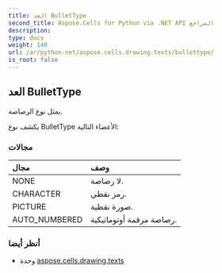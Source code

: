 ```yaml
---
title: العد BulletType
second_title: Aspose.Cells for Python via .NET API المراجع
description:
type: docs
weight: 140
url: /ar/python-net/aspose.cells.drawing.texts/bullettype/
is_root: false
---
```

##  العد BulletType
يمثل نوع الرصاصة.



يكشف نوع BulletType الأعضاء التالية:

###  مجالات
| مجال| وصف|
| :- | :- |
| NONE | لا رصاصة.|
| CHARACTER | رمز نقطي.|
| PICTURE | صورة نقطية.|
| AUTO_NUMBERED | رصاصة مرقمة أوتوماتيكية.|



###  أنظر أيضا
* وحدة [aspose.cells.drawing.texts](..)
